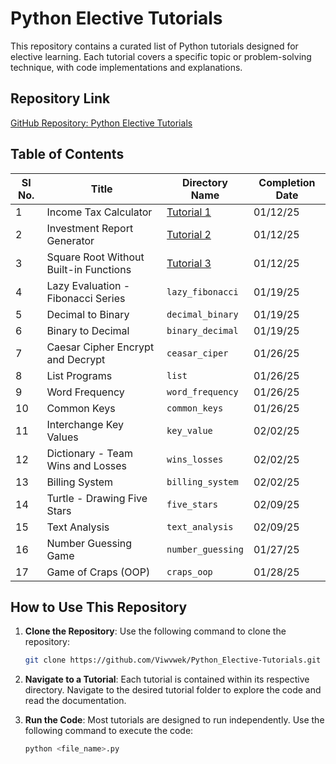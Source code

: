 # Python Elective Tutorials

This repository contains a curated list of Python tutorials designed for elective learning. Each tutorial covers a specific topic or problem-solving technique, with code implementations and explanations.

## Repository Link
[GitHub Repository: Python Elective Tutorials](https://github.com/Viwvwek/Python_Elective-Tutorials)

## Table of Contents

| SI No. | Title                                                   | Directory Name                      | Completion Date |
|--------|---------------------------------------------------------|-------------------------------------|-----------------|
| 1      | Income Tax Calculator                                   | [Tutorial 1](https://github.com/Viwvwek/Python_Elective-Tutorials/tree/main/Tutorial%201)                      | 01/12/25        |
| 2      | Investment Report Generator                             | [Tutorial 2](https://github.com/Viwvwek/Python_Elective-Tutorials/tree/main/Tutorial%202)                      | 01/12/25        |
| 3      | Square Root Without Built-in Functions                  | [Tutorial 3](https://github.com/Viwvwek/Python_Elective-Tutorials/tree/main/Tutorial%202)                      | 01/12/25        |
| 4      | Lazy Evaluation - Fibonacci Series                      | `lazy_fibonacci`                    | 01/19/25        |
| 5      | Decimal to Binary                                       | `decimal_binary`                    | 01/19/25        |
| 6      | Binary to Decimal                                       | `binary_decimal`                    | 01/19/25        |
| 7      | Caesar Cipher Encrypt and Decrypt                       | `ceasar_ciper`                      | 01/26/25        |
| 8      | List Programs                                           | `list`                              | 01/26/25        |
| 9      | Word Frequency                                          | `word_frequency`                    | 01/26/25        |
| 10     | Common Keys                                             | `common_keys`                       | 01/26/25        |
| 11     | Interchange Key Values                                  | `key_value`                         | 02/02/25        |
| 12     | Dictionary - Team Wins and Losses                       | `wins_losses`                       | 02/02/25        |
| 13     | Billing System                                          | `billing_system`                    | 02/02/25        |
| 14     | Turtle - Drawing Five Stars                             | `five_stars`                        | 02/09/25        |
| 15     | Text Analysis                                           | `text_analysis`                     | 02/09/25        |
| 16     | Number Guessing Game                                    | `number_guessing`                   | 01/27/25        |
| 17     | Game of Craps (OOP)                                     | `craps_oop`                         | 01/28/25        |

## How to Use This Repository
1. **Clone the Repository**: Use the following command to clone the repository:
   ```bash
   git clone https://github.com/Viwvwek/Python_Elective-Tutorials.git
   ```

2. **Navigate to a Tutorial**: Each tutorial is contained within its respective directory. Navigate to the desired tutorial folder to explore the code and read the documentation.

3. **Run the Code**: Most tutorials are designed to run independently. Use the following command to execute the code:
   ```bash
   python <file_name>.py
